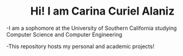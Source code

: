 <h1 align="center">Hi! I am Carina Curiel Alaniz</h1>
-I am a sophomore at the University of Southern California studying Computer Science and Computer Engineering

-This repository hosts my personal and academic projects!
